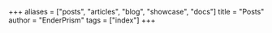 +++
aliases = ["posts", "articles", "blog", "showcase", "docs"]
title = "Posts"
author = "EnderPrism"
tags = ["index"]
+++
